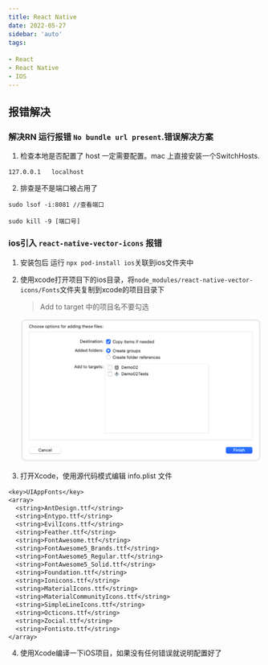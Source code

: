 ```yaml
---
title: React Native
date: 2022-05-27
sidebar: 'auto'
tags:

- React
- React Native
- IOS
---
```


<!-- more -->

## 报错解决

 ### 解决RN 运行报错 `No bundle url present`.错误解决方案

1. 检查本地是否配置了 host 一定需要配置。mac 上直接安装一个SwitchHosts.
```shell
127.0.0.1   localhost
```
2. 排查是不是端口被占用了
```shell
sudo lsof -i:8081 //查看端口 

sudo kill -9 [端口号]
```

### ios引入 `react-native-vector-icons` 报错

1. 安装包后 运行 `npx pod-install ios`关联到ios文件夹中
2. 使用xcode打开项目下的ios目录，将`node_modules/react-native-vector-icons/Fonts`文件夹复制到xcode的项目目录下
    > Add to target 中的项目名不要勾选

   ![](https://raw.githubusercontent.com/EugenioCode/picBed/main/20220527172138.png)
3. 打开Xcode，使用源代码模式编辑 info.plist 文件
```info
<key>UIAppFonts</key>
<array>
  <string>AntDesign.ttf</string>
  <string>Entypo.ttf</string>
  <string>EvilIcons.ttf</string>
  <string>Feather.ttf</string>
  <string>FontAwesome.ttf</string>
  <string>FontAwesome5_Brands.ttf</string>
  <string>FontAwesome5_Regular.ttf</string>
  <string>FontAwesome5_Solid.ttf</string>
  <string>Foundation.ttf</string>
  <string>Ionicons.ttf</string>
  <string>MaterialIcons.ttf</string>
  <string>MaterialCommunityIcons.ttf</string>
  <string>SimpleLineIcons.ttf</string>
  <string>Octicons.ttf</string>
  <string>Zocial.ttf</string>
  <string>Fontisto.ttf</string>
</array>
```
4. 使用Xcode编译一下iOS项目，如果没有任何错误就说明配置好了



